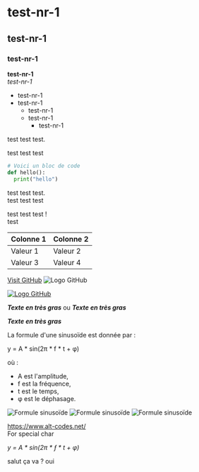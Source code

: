 # test-nr-1
## test-nr-1
### test-nr-1
**test-nr-1**  
*test-nr-1*
- test-nr-1
- test-nr-1
  - test-nr-1
  - test-nr-1
      - test-nr-1

test test test.

test test test

```python
# Voici un bloc de code
def hello():
  print("hello")
```
test test test.  
test test test

test test test !<br/>
test

| Colonne 1 | Colonne 2 |
| --------- | --------- |
| Valeur 1  | Valeur 2  |
| Valeur 3  | Valeur 4  |

[Visit GitHub](https://github.com)
![Logo GitHub](https://github.githubassets.com/images/modules/logos_page/GitHub-Mark.png)


[![Logo GitHub](https://github.githubassets.com/images/modules/logos_page/GitHub-Mark.png)](https://github.com)


***Texte en très gras*** ou ___Texte en très gras___

<strong><em>Texte en très gras</em></strong>


La formule d'une sinusoïde est donnée par :

y = A * sin(2π * f * t + φ)

où :
- A est l'amplitude,
- f est la fréquence,
- t est le temps,
- φ est le déphasage.

![Formule sinusoïde](https://latex.codecogs.com/svg.image?y=A*sin(2\pi*f*t%20+%20\phi))
![Formule sinusoïde](https://latex.codecogs.com/svg.image?\color{white}y=A*sin(2\pi*f*t%20+%20\phi))
![Formule sinusoïde](https://latex.codecogs.com/png.image?\inline&space;\dpi{300}&space;y=A*sin(2\Pi*f*t*\phi))

https://www.alt-codes.net/  
For special char

*y = A * sin(2π * ƒ * t + φ)*




salut ça va ?
oui
